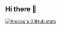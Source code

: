 ## Hi there 👋

[![Anurag's GitHub stats](https://github-readme-stats.vercel.app/api?username=yoopuipui)](https://github.com/anuraghazra/github-readme-stats)
